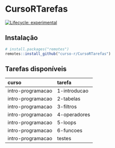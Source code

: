 
<!-- README.md is generated from README.Rmd. Please edit that file -->

# CursoRTarefas

<!-- badges: start -->

[![Lifecycle:
experimental](https://img.shields.io/badge/lifecycle-experimental-orange.svg)](https://lifecycle.r-lib.org/articles/stages.html#experimental)
<!-- badges: end -->

## Instalação

``` r
# install.packages("remotes")
remotes::install_github("curso-r/CursoRTarefas")
```

## Tarefas disponíveis

| curso             | tarefa       |
|:------------------|:-------------|
| intro-programacao | 1-introducao |
| intro-programacao | 2-tabelas    |
| intro-programacao | 3-filtros    |
| intro-programacao | 4-operadores |
| intro-programacao | 5-loops      |
| intro-programacao | 6-funcoes    |
| intro-programacao | testes       |
